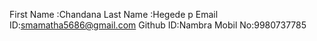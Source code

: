First Name :Chandana
Last Name :Hegede p
Email ID:smamatha5686@gmail.com
Github ID:Nambra
Mobil No:9980737785
